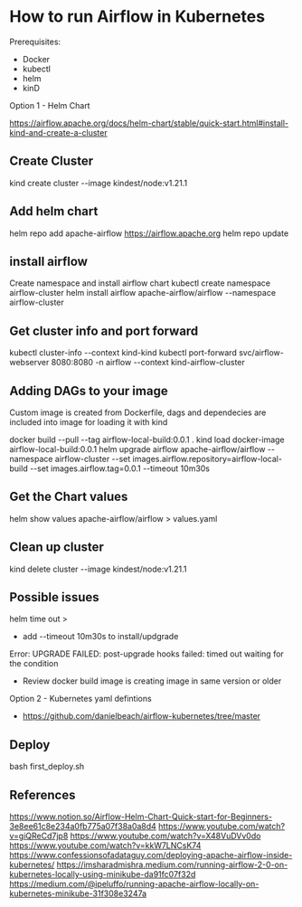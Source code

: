 # How to run Airflow in Kubernetes

Prerequisites:
 - Docker
 - kubectl
 - helm
 - kinD

Option 1 - Helm Chart

https://airflow.apache.org/docs/helm-chart/stable/quick-start.html#install-kind-and-create-a-cluster

## Create Cluster
kind create cluster --image kindest/node:v1.21.1

## Add helm chart
helm repo add apache-airflow https://airflow.apache.org
helm repo update

## install airflow
Create namespace and install airflow chart
kubectl create namespace airflow-cluster
helm install airflow apache-airflow/airflow --namespace airflow-cluster


## Get cluster info and port forward
kubectl cluster-info --context kind-kind
kubectl port-forward svc/airflow-webserver 8080:8080 -n airflow --context kind-airflow-cluster

## Adding DAGs to your image
Custom image is created from Dockerfile, dags and dependecies are included into image for loading it with kind

docker build --pull --tag airflow-local-build:0.0.1 .
kind load docker-image airflow-local-build:0.0.1
helm upgrade airflow apache-airflow/airflow --namespace airflow-cluster --set images.airflow.repository=airflow-local-build --set images.airflow.tag=0.0.1 --timeout 10m30s

## Get the Chart values
helm show values apache-airflow/airflow > values.yaml


## Clean up cluster
kind delete cluster --image kindest/node:v1.21.1

## Possible issues 

helm time out > 
 - add --timeout 10m30s to install/updgrade

Error: UPGRADE FAILED: post-upgrade hooks failed: timed out waiting for the condition
 - Review docker build image is creating image in same version or older


Option 2 - Kubernetes yaml defintions	
 - https://github.com/danielbeach/airflow-kubernetes/tree/master

## Deploy 
bash first_deploy.sh

## References
https://www.notion.so/Airflow-Helm-Chart-Quick-start-for-Beginners-3e8ee61c8e234a0fb775a07f38a0a8d4
https://www.youtube.com/watch?v=giQReCd7jp8
https://www.youtube.com/watch?v=X48VuDVv0do
https://www.youtube.com/watch?v=kkW7LNCsK74
https://www.confessionsofadataguy.com/deploying-apache-airflow-inside-kubernetes/
https://imsharadmishra.medium.com/running-airflow-2-0-on-kubernetes-locally-using-minikube-da91fc07f32d
https://medium.com/@ipeluffo/running-apache-airflow-locally-on-kubernetes-minikube-31f308e3247a
